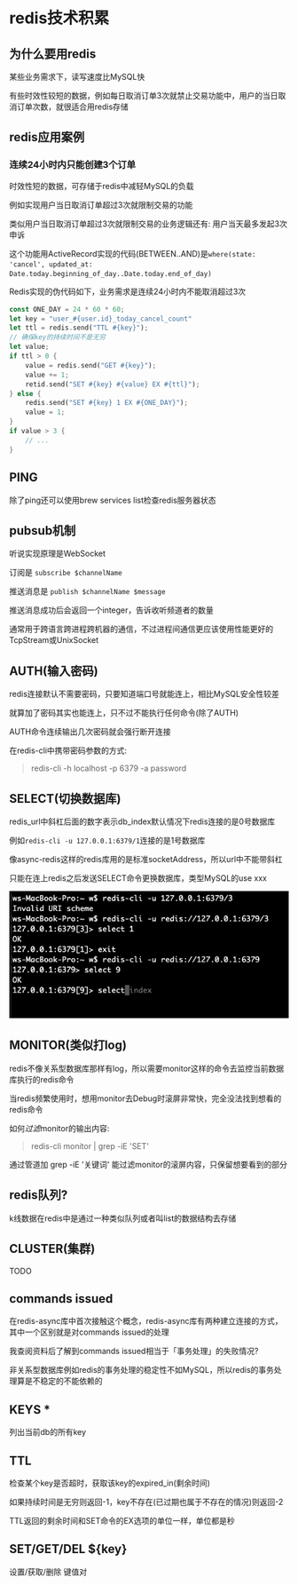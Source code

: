 # redis技术积累

## 为什么要用redis

某些业务需求下，读写速度比MySQL快

有些时效性较短的数据，例如每日取消订单3次就禁止交易功能中，用户的当日取消订单次数，就很适合用redis存储

## redis应用案例

### 连续24小时内只能创建3个订单

时效性短的数据，可存储于redis中减轻MySQL的负载

例如实现用户当日取消订单超过3次就限制交易的功能

类似用户当日取消订单超过3次就限制交易的业务逻辑还有: 用户当天最多发起3次申诉

这个功能用ActiveRecord实现的代码(BETWEEN..AND)是`where(state: 'cancel', updated_at: Date.today.beginning_of_day..Date.today.end_of_day)`

Redis实现的伪代码如下，业务需求是连续24小时内不能取消超过3次

```rust
const ONE_DAY = 24 * 60 * 60;
let key = "user_#{user.id}_today_cancel_count"
let ttl = redis.send("TTL #{key}");
// 确保key的持续时间不是无穷
let value;
if ttl > 0 {
    value = redis.send("GET #{key}");
    value += 1;
    retid.send("SET #{key} #{value} EX #{ttl}");
} else {
    redis.send("SET #{key} 1 EX #{ONE_DAY}");
    value = 1;
}
if value > 3 {
    // ...
}
```

## PING

除了ping还可以使用brew services list检查redis服务器状态

## pubsub机制

听说实现原理是WebSocket

订阅是 `subscribe $channelName`
 
推送消息是 `publish $channelName $message`

推送消息成功后会返回一个integer，告诉收听频道者的数量

通常用于跨语言跨进程跨机器的通信，不过进程间通信更应该使用性能更好的TcpStream或UnixSocket

## AUTH(输入密码)

redis连接默认不需要密码，只要知道端口号就能连上，相比MySQL安全性较差

就算加了密码其实也能连上，只不过不能执行任何命令(除了AUTH)

AUTH命令连续输出几次密码就会强行断开连接

在redis-cli中携带密码参数的方式:

> redis-cli -h localhost -p 6379 -a password

## SELECT(切换数据库)

redis_url中斜杠后面的数字表示db_index默认情况下redis连接的是0号数据库

例如`redis-cli -u 127.0.0.1:6379/1`连接的是1号数据库

像async-redis这样的redis库用的是标准socketAddress，所以url中不能带斜杠

只能在连上redis之后发送SELECT命令更换数据库，类型MySQL的use xxx

![](redis_select_db_index.png)

## MONITOR(类似打log)

redis不像关系型数据库那样有log，所以需要monitor这样的命令去监控当前数据库执行的redis命令

当redis频繁使用时，想用monitor去Debug时滚屏非常快，完全没法找到想看的redis命令

如何<var class="mark">过滤</var>monitor的输出内容:

> redis-cli monitor | grep -iE 'SET'

通过管道加 grep -iE '关键词' 能过滤monitor的滚屏内容，只保留想要看到的部分

## redis队列?

k线数据在redis中是通过一种类似队列或者叫list的数据结构去存储

## CLUSTER(集群)

TODO

## commands issued

在redis-async库中首次接触这个概念，redis-async库有两种建立连接的方式，其中一个区别就是对commands issued的处理

我查阅资料后了解到commands issued相当于「事务处理」的失败情况?

非关系型数据库例如redis的事务处理的稳定性不如MySQL，所以redis的事务处理算是不稳定的不能依赖的

## KEYS *

列出当前db的所有key

## TTL

检查某个key是否超时，获取该key的expired_in(剩余时间)

如果持续时间是无穷则返回-1，key不存在(已过期也属于不存在的情况)则返回-2

TTL返回的剩余时间和SET命令的EX选项的单位一样，单位都是秒

## SET/GET/DEL ${key}

设置/获取/删除 键值对
